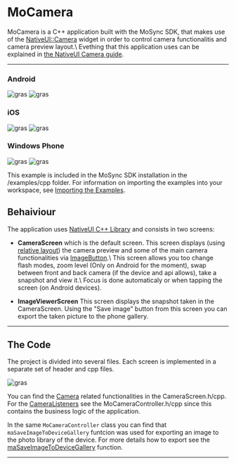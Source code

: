 <!-- <mosyncheadertags>
<meta name="description" content="This guide shows how to use the MoSync Camera API." /> <meta name="keywords" content="mobile development,sdk,ide,apps,mobile,apps,android,ios,iphone,ipad,camera,
mobile,c,c++,open source,porting,dev,application,ide,cross
platform,programming,mosync,camera,example" />
<title>MoCamera</title>
</mosyncheadertags> -->

# MoCamera

MoCamera is a C++ application built with the MoSync SDK, that makes use of the [NativeUI::Camera](http://www.mosync.com/files/imports/doxygen/latest/html/class_native_u_i_1_1_camera.html) widget in order to control camera functionalitis and camera preview layout.\\
Evething that this application uses can be explained in [the NativeUI Camera guide](TEMPLATE_DOC_PATH/sdk/cpp/guides/camera/native-camera-api/index.html).

***

### Android

![gras](images/Android01.png) ![gras](images/Android02.png)


### iOS


![gras](images/iOS01.PNG) ![gras](images/iOS02.PNG)


### Windows Phone


![gras](images/WP01.png) ![gras](images/WP02.png)

This example is included in the MoSync SDK installation in the /examples/cpp folder. For information on importing the examples into your workspace, see [Importing the Examples](TEMPLATE_DOC_PATH/sdk/tools/guides/ide/importing-example-applications/index.html).

## Behaiviour

The application uses [NativeUI C++ Library](http://www.mosync.com/documentation/manualpages/using-nativeui-library) and consists in two screens:

* **CameraScreen** which is the default screen. This screen displays (using [relative layout](http://www.mosync.com/files/imports/doxygen/latest/html/class_native_u_i_1_1_relative_layout.html)) the camera preview and some of the main camera functionalities via [ImageButton](http://www.mosync.com/files/imports/doxygen/latest/html/class_native_u_i_1_1_image_button.html).\\
This screen allows you too change flash modes, zoom level (Only on Android for the moment), swap between front and back camera (if the device and api allows), take a snapshot and view it.\\
Focus is done automaticaly or when tapping the screen (on Android devices).

* **ImageViewerScreen** This screen displays the snapshot taken in the CameraScreen. Using the "Save image" button from this screen you can export the taken picture to the phone gallery.

***

## The Code

The project is divided into several files. Each screen is implemented in a separate set of header and cpp files.

 ![gras](images/Project.png)

You can find the [Camera](http://www.mosync.com/files/imports/doxygen/latest/html/class_native_u_i_1_1_camera.html) related functionalities in the CameraScreen.h/cpp. For the [CameraListeners](TEMPLATE_DOC_PATH/sdk/cpp/guides/camera/native-camera-api/index.html) see the MoCameraController.h/cpp since this contains the business logic of the application.

In the same `MoCameraController` class you can find that `maSaveImageToDeviceGallery` funtcion was used for exporting an image to the photo library of the device. For more details how to export see the [maSaveImageToDeviceGallery](http://www.mosync.com/files/imports/doxygen/latest/html/maapi_8h.html#a4f89bd85583067d7a3549d0a2fb33cd3) function.

***